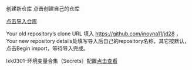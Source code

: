 创建新仓库
点击创建自己的仓库


[点击导入仓库](https://github.com/new/import)

Your old repository’s clone URL 填入 https://github.com/inoyna11/jd28 ，Your new repository details处填写导入后自己的repository名称，其它按默认，
点击Begin import，等待导入完成。


lxk0301-环境变量合集（Secrets）配置[点击查看](https://github.com/inoyna11/jd28/blob/master/githubAction.md)
